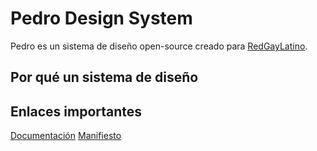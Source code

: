 # Pedro Design System 

Pedro es un sistema de diseño open-source creado para [RedGayLatino](https://www.redgaylatino.org/).

## Por qué un sistema de diseño

## Enlaces importantes
[Documentación]()
[Manifiesto]()